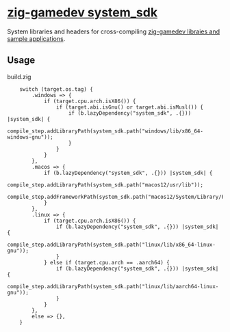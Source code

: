 # [zig-gamedev system_sdk](https://github.com/zig-gamedev/system_sdk)

System libraries and headers for cross-compiling [zig-gamedev libraies and sample applications](https://github.com/zig-gamedev).

## Usage
build.zig
```zig
    switch (target.os.tag) {
        .windows => {
            if (target.cpu.arch.isX86()) {
                if (target.abi.isGnu() or target.abi.isMusl()) {
                    if (b.lazyDependency("system_sdk", .{})) |system_sdk| {
                        compile_step.addLibraryPath(system_sdk.path("windows/lib/x86_64-windows-gnu"));
                    }
                }
            }
        },
        .macos => {
            if (b.lazyDependency("system_sdk", .{})) |system_sdk| {
                compile_step.addLibraryPath(system_sdk.path("macos12/usr/lib"));
                compile_step.addFrameworkPath(system_sdk.path("macos12/System/Library/Frameworks"));
            }
        },
        .linux => {
            if (target.cpu.arch.isX86()) {
                if (b.lazyDependency("system_sdk", .{})) |system_sdk| {
                    compile_step.addLibraryPath(system_sdk.path("linux/lib/x86_64-linux-gnu"));
                }
            } else if (target.cpu.arch == .aarch64) {
                if (b.lazyDependency("system_sdk", .{})) |system_sdk| {
                    compile_step.addLibraryPath(system_sdk.path("linux/lib/aarch64-linux-gnu"));
                }
            }
        },
        else => {},
    }
```
